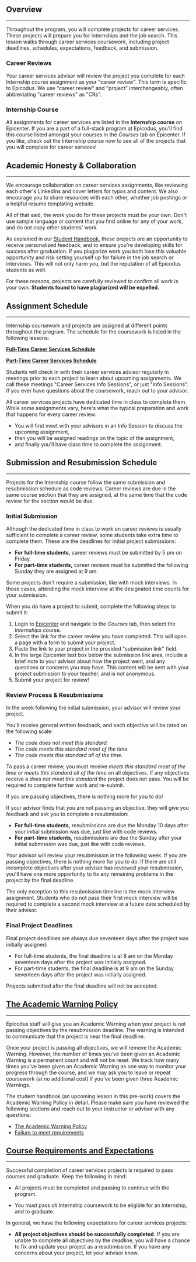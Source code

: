 ## Overview

---

Throughout the program, you will complete projects for career services. These projects will prepare you for internships and the job search. This lesson walks through career services coursework, including project deadlines, schedules, expectations, feedback, and submission.

### Career Reviews

Your career services advisor will review the project you complete for each Internship course assignment as your "career review". This term is specific to Epicodus. We use "career review" and "project" interchangeably, often abbreviating "career reviews" as "CRs".

### Internship Course

All assignments for career services are listed in the **Internship course** on Epicenter. If you are a part of a full-stack program at Epicodus, you'll find this course listed amongst your courses in the _Courses_ tab on Epicenter. If you like, check out the Internship course now to see all of the projects that you will complete for career services!

## Academic Honesty & Collaboration

---

We encourage collaboration on career services assignments, like reviewing each other's LinkedIns and cover letters for typos and content. We also encourage you to share resources with each other, whether job postings or a helpful resume templating website.

All of that said, the work you do for these projects must be your own. Don't use sample language or content that you find online for any of your work, and do not copy other students' work.

As explained in our [Student Handbook](https://new.learnhowtoprogram.com/lessons/student-handbook#academic-honesty), these projects are an opportunity to receive personalized feedback, and to ensure you're developing skills for success after graduation. If you plagiarize work you both lose this valuable opportunity and risk setting yourself up for failure in the job search or interviews. This will not only harm you, but the reputation of all Epicodus students as well.

For these reasons, projects are carefully reviewed to confirm all work is your own. **Students found to have plagiarized will be expelled.**

## Assignment Schedule

---

Internship coursework and projects are assigned at different points throughout the program. The schedule for the coursework is listed in the following lessons:

**<span class="glyphicon glyphicon-link"></span> [Full-Time Career Services Schedule](https://new.learnhowtoprogram.com/introduction-to-programming/getting-started-at-epicodus/career-services-schedule)**

**<span class="glyphicon glyphicon-link"></span> [Part-Time Career Services Schedule](https://new.learnhowtoprogram.com/introduction-to-programming-part-time/getting-started-at-epicodus/career-services-schedule)**

Students will check in with their career services advisor regularly in meetings prior to each project to learn about upcoming assignments. We call these meetings "Career Services Info Sessions", or just "Info Sessions". If you ever have questions about the coursework, reach out to your advisor.

All career services projects have dedicated time in class to complete them. While some assignments vary, here's what the typical preparation and work that happens for every career review:

* You will first meet with your advisors in an Info Session to discuss the upcoming assignment,
* then you will be assigned readings on the topic of the assignment,
* and finally you'll have class time to complete the assignment.

## Submission and Resubmission Schedule

---

Projects for the Internship course follow the same submission and resubmission schedule as code reviews. Career reviews are due in the same course section that they are assigned, at the same time that the code review for the section would be due.

### Initial Submission

Although the dedicated time in class to work on career reviews is usually sufficient to complete a career review, some students take extra time to complete them. These are the deadlines for initial project submissions:

  * **For full-time students,** career reviews must be submitted by 5 pm on Friday.
  * **For part-time students,** career reviews must be submitted the following Sunday they are assigned at 9 am.

Some projects don't require a submission, like with mock interviews. In those cases, attending the mock interview at the designated time counts for your submission.

When you do have a project to submit, complete the following steps to submit it:

1.  Login to [Epicenter](https://epicenter.epicodus.com/) and navigate to the _Courses_ tab, then select the _Internships_ course.
2.  Select the link for the career review you have completed. This will open a page with a form to submit your project.
3.  Paste the link to your project in the provided "submission link" field.
4.  In the large Epicenter text box below the submission link area, include a brief note to your advisor about how the project went, and any questions or concerns you may have. This content will be sent with your project submission to your teacher, and is _not_ anonymous.
7.  Submit your project for review!

### Review Process & Resubmissions

In the week following the initial submission, your advisor will review your project.

You'll receive general written feedback, and each objective will be rated on the following scale:

* *The code does not meet this standard.*
* *The code meets this standard most of the time.*
* *The code meets this standard all of the time.*

To pass a career review, you must receive _meets this standard most of the time_ or _meets this standard all of the time_ on all objectives. If any objectives receive a _does not meet this standard_ the project does not pass. You will be required to complete further work and re-submit.

If you are passing objectives, there is nothing more for you to do!

If your advisor finds that you are not passing an objective, they will give you feedback and ask you to complete a resubmission:

  * **For full-time students,** resubmissions are due the Monday 10 days after your initial submission was due, just like with code reviews.
  * **For part-time students,** resubmissions are due the Sunday after your initial submission was due, just like with code reviews.

Your advisor will review your resubmission in the following week. If you are passing objectives, there is nothing more for you to do. If there are still incomplete objectives after your advisor has reviewed your resubmission, you'll have one more opportunity to fix any remaining problems in the project by the final deadline.

The only exception to this resubmission timeline is the mock interview assignment. Students who do not pass their first mock interview will be required to complete a second mock interview at a future date scheduled by their advisor. 

### Final Project Deadlines

Final project deadlines are always due seventeen days after the project was initially assigned:

  * For full-time students, the final deadline is at 8 am on the Monday seventeen days after the project was initially assigned.
  * For part-time students, the final deadline is at 9 am on the Sunday seventeen days after the project was initially assigned.

Projects submitted after the final deadline will not be accepted.

## [The Academic Warning Policy](#the-academic-warning-policy)
---

Epicodus staff will give you an Academic Warning when your project is not passing objectives by the resubmission deadline. The warning is intended to communicate that the project is near the final deadline.

Once your project is passing all objectives, we will remove the Academic Warning. However, the number of times you've been given an Academic Warning is a permanent count and will not be reset. We track how many times you've been given an Academic Warning as one way to monitor your progress through the course, and we may ask you to leave or repeat coursework (at no additional cost) if you've been given three Academic Warnings.

The student handbook (an upcoming lesson in this pre-work) covers the Academic Warning Policy in detail. Please make sure you have reviewed the following sections and reach out to your instructor or advisor with any questions:

*  [The Academic Warning Policy](https://new.learnhowtoprogram.com/introduction-to-programming/getting-started-at-epicodus/student-handbook#the-academic-warning-policy)
*  [Failure to meet requirements](https://new.learnhowtoprogram.com/introduction-to-programming/getting-started-at-epicodus/student-handbook#failure-to-meet-requirements)

## [Course Requirements and Expectations](#course-requirements)

---

Successful completion of career services projects is required to pass courses and graduate. Keep the following in mind:

* All projects must be completed and passing to continue with the program.

* You must pass _all_ Internship coursework to be eligible for an internship, and to graduate.

In general, we have the following expectations for career services projects:

* **All project objectives should be successfully completed.** If you are unable to complete all objectives by the deadline, you will have a chance to fix and update your project as a resubmission. If you have any concerns about your project, let your advisor know.
